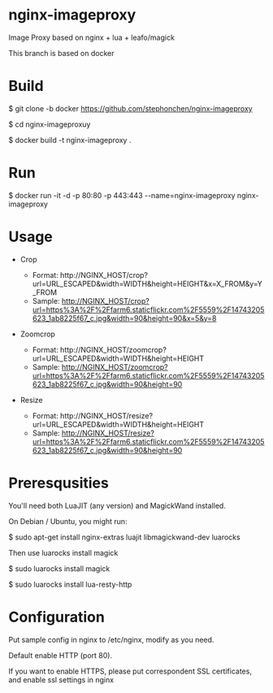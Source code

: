 # nginx-imageproxy
  Image Proxy based on nginx + lua + leafo/magick

  This branch is based on docker

# Build
  $ git clone -b docker https://github.com/stephonchen/nginx-imageproxy

  $ cd nginx-imageproxuy

  $ docker build -t nginx-imageproxy .

# Run
  $ docker run -it -d -p 80:80 -p 443:443 --name=nginx-imageproxy nginx-imageproxy

# Usage
  * Crop
    * Format: http://NGINX_HOST/crop?url=URL_ESCAPED&width=WIDTH&height=HEIGHT&x=X_FROM&y=Y_FROM
    * Sample: [http://NGINX_HOST/crop?url=https%3A%2F%2Ffarm6.staticflickr.com%2F5559%2F14743205623_1ab8225f67_c.jpg&width=90&height=90&x=5&y=8](http://NGINX_HOST/crop?url=https%3A%2F%2Ffarm6.staticflickr.com%2F5559%2F14743205623_1ab8225f67_c.jpg&width=90&height=90&x=5&y=8)

  * Zoomcrop
    * Format: http://NGINX_HOST/zoomcrop?url=URL_ESCAPED&width=WIDTH&height=HEIGHT
    * Sample: [http://NGINX_HOST/zoomcrop?url=https%3A%2F%2Ffarm6.staticflickr.com%2F5559%2F14743205623_1ab8225f67_c.jpg&width=90&height=90](http://NGINX_HOST/zoomcrop?url=https%3A%2F%2Ffarm6.staticflickr.com%2F5559%2F14743205623_1ab8225f67_c.jpg&width=90&height=90)

  * Resize
    * Format: http://NGINX_HOST/resize?url=URL_ESCAPED&width=WIDTH&height=HEIGHT
    * Sample: [http://NGINX_HOST/resize?url=https%3A%2F%2Ffarm6.staticflickr.com%2F5559%2F14743205623_1ab8225f67_c.jpg&width=90&height=90](http://NGINX_HOST/resize?url=https%3A%2F%2Ffarm6.staticflickr.com%2F5559%2F14743205623_1ab8225f67_c.jpg&width=90&height=90)

# Preresqusities
  You'll need both LuaJIT (any version) and MagickWand installed.

  On Debian / Ubuntu, you might run:

  $ sudo apt-get install nginx-extras luajit libmagickwand-dev luarocks

  Then use luarocks install magick

  $ sudo luarocks install magick

  $ sudo luarocks install lua-resty-http

# Configuration
  Put sample config in nginx to /etc/nginx, modify as you need.

  Default enable HTTP (port 80).

  If you want to enable HTTPS, please put correspondent SSL certificates, and enable ssl settings in nginx 
